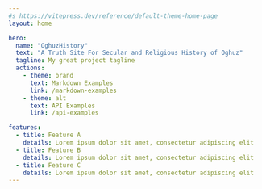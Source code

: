 ```yaml
---
#s https://vitepress.dev/reference/default-theme-home-page
layout: home

hero:
  name: "OghuzHistory"
  text: "A Truth Site For Secular and Religious History of Oghuz"
  tagline: My great project tagline
  actions:
    - theme: brand
      text: Markdown Examples
      link: /markdown-examples
    - theme: alt
      text: API Examples
      link: /api-examples

features:
  - title: Feature A
    details: Lorem ipsum dolor sit amet, consectetur adipiscing elit
  - title: Feature B
    details: Lorem ipsum dolor sit amet, consectetur adipiscing elit
  - title: Feature C
    details: Lorem ipsum dolor sit amet, consectetur adipiscing elit
---
```


